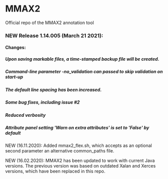 # MMAX2
Official repo of the MMAX2 annotation tool

### NEW Release 1.14.005 (March 21 2021):
#### Changes:
##### Upon saving markable files, a time-stamped **backup** file will be created.
##### Command-line parameter -no_validation can passed to skip validation on start-up
##### The default line spacing has been increased.
##### Some bug fixes, including issue #2
##### Reduced verbosity
##### Attribute panel setting 'Warn on extra attributes' is set to 'False' by default
#####

NEW (16.11.2020): Added mmax2_flex.sh, which accepts as an optional second parameter an alternative common_paths file.

NEW (16.02.2020): MMAX2 has been updated to work with current Java versions. The previous version was based on outdated Xalan and Xerces versions, which have been replaced in this repo.

